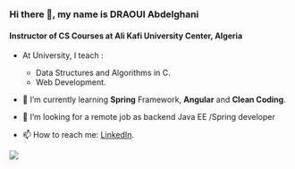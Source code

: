 ### Hi there 👋,  my name is DRAOUI Abdelghani
#### Instructor of CS Courses at Ali Kafi University Center, Algeria

- At University, I teach : 
  - Data Structures and Algorithms in C.
  - Web Development.


- 🌱 I’m currently learning **Spring** Framework, **Angular** and **Clean Coding**.
- 🤔 I’m looking for a remote job as backend Java EE /Spring developer 
- 📫 How to reach me: [LinkedIn](https://www.linkedin.com/in/abdelghani-draoui-19bb0076/).


![](https://github-readme-stats.vercel.app/api/top-langs/?username=draouiabdo)
